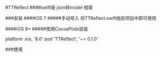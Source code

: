 #TTReflect
####swift版 json转model 框架

###安装
####iOS 7
#####手动导入
将TTReflect.swift拖到项目中即可使用

####iOS 8+
#####使用CocoaPods安装

platform :ios, '8.0'
pod 'TTReflect', '~> 0.1.0'

###使用
